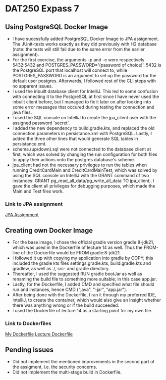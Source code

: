 # DAT250 Expass 7

## Using PostgreSQL Docker Image
- I have sucessfully added PostgreSQL Docker Image to JPA assignment. The JUnit-tests works exactly as they did previously with H2 database (note: the tests will still fail due to the same error from the earlier assignment).
- For the first exercise, the arguments -p and -e were respectively 5432:5432 and POSTGRES_PASSWORD='(password of choice)'. 5432 is the PostgreSQL port that localhost will connect to, while POSTGRES_PASSWORD is an argument to set up the password for the default user postgres. Afterwards, I followed rest of the CLI steps with no apparent issues.
- I used the inbuilt database client for IntelliJ. This led to some confusion with connecting it to the PostgreSQL at first since I have never used the inbuilt client before, but I managed to fix it later on after looking into some error messages that occured during testing the connection and java files. 
- I used the SQL console on IntelliJ to create the jpa_client user with the assigned password 'secret'.
- I added the new dependency to build.gradle.kts, and replaced the old connection parameters in persistance.xml with PostgreSQL. Lastly, I added the three other lines that would generate SQL tables in persistance.xml.
- schema.(up/down).sql were not connected to the database client at first, which was solved by changing the run configuration for both files to apply their actions onto the postgres database's scheme.
- jpa_client had not the necessary privileges to run the tables when running CreditCardMain and CreditCardMainTest, which was solved by using the SQL console on IntelliJ with the GRANT command of two instances: GRANT pg_read_all_data/pg_write_all_data TO jpa_client;. I gave the client all privileges for debugging purposes, which made the Main and Test files work.

### Link to JPA assignment
<a href="https://github.com/Mantonio02/dat250-jpa-tutorial/tree/master">JPA Assignment</a>

## Creating own Docker Image
- For the base image, I chose the official gradle version gradle:8-jdk21, which was used in the Dockerfile of lecture 14 as well. Thus the FROM-line of the Dockerfile would be FROM gradle:8-jdk21.
- I followed it up with copying my application into gradle by COPY; this included the gradle kts files settings.gradle.kts, build.gradle.kts and gradlew, as well as ./, src- and gradle directory.
- Thereafter, I used the suggested RUN gradle bootJar as well as renaming the build file to something more suitable; in this case app.jar.
- Lastly, for the Dockerfile, I added CMD and specified what file should run and instances, hence CMD ("java", "-jar", "app.jar").
- After being done with the Dockerfile, I ran it through my preferred IDE, IntelliJ, to create the container, which would also give an insight whether there was anything wrong or if the build succeeded.
- I used the Dockerfile of lecture 14 as a starting point for my own file.

### Link to Dockerfiles
<a href="https://github.com/Mantonio02/MyRepo/blob/main/Dockerfile">My Dockerfile</a>
<a href="https://github.com/selabhvl/dat250public/blob/master/lectureexamples/l14_containers/Dockerfile">Lecture Dockerfile</a>

## Pending issues
- Did not implement the mentioned improvements in the second part of the assigment, i.e. the security concerns.
- Did not implement the multi-stage build in Dockerfile.
